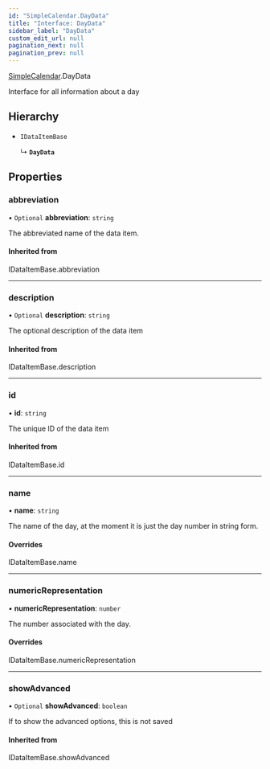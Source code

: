 ```yaml
---
id: "SimpleCalendar.DayData"
title: "Interface: DayData"
sidebar_label: "DayData"
custom_edit_url: null
pagination_next: null
pagination_prev: null
---
```


[SimpleCalendar](../namespaces/SimpleCalendar.md).DayData

Interface for all information about a day

## Hierarchy

- `IDataItemBase`

  ↳ **`DayData`**

## Properties

### abbreviation

• `Optional` **abbreviation**: `string`

The abbreviated name of the data item.

#### Inherited from

IDataItemBase.abbreviation

___

### description

• `Optional` **description**: `string`

The optional description of the data item

#### Inherited from

IDataItemBase.description

___

### id

• **id**: `string`

The unique ID of the data item

#### Inherited from

IDataItemBase.id

___

### name

• **name**: `string`

The name of the day, at the moment it is just the day number in string form.

#### Overrides

IDataItemBase.name

___

### numericRepresentation

• **numericRepresentation**: `number`

The number associated with the day.

#### Overrides

IDataItemBase.numericRepresentation

___

### showAdvanced

• `Optional` **showAdvanced**: `boolean`

If to show the advanced options, this is not saved

#### Inherited from

IDataItemBase.showAdvanced
